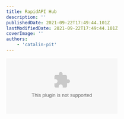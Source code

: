 ```yaml
---
title: RapidAPI Hub
description: ''
publishedDate: 2021-09-22T17:49:44.101Z
lastModifiedDate: 2021-09-22T17:49:44.101Z
coverImage: ''
authors:
    - 'catalin-pit'
---
```


<Embed
	type="youtube"
	url="https://youtu.be/TvRe8NLbF30?t=213"
	title="RapidAPI Hub"
/>
